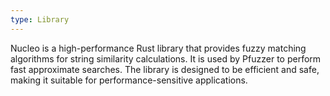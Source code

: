 ```yaml
---
type: Library
---
```


Nucleo is a high-performance Rust library that provides fuzzy matching algorithms for string similarity calculations. It is used by Pfuzzer to perform fast approximate searches. The library is designed to be efficient and safe, making it suitable for performance-sensitive applications.
